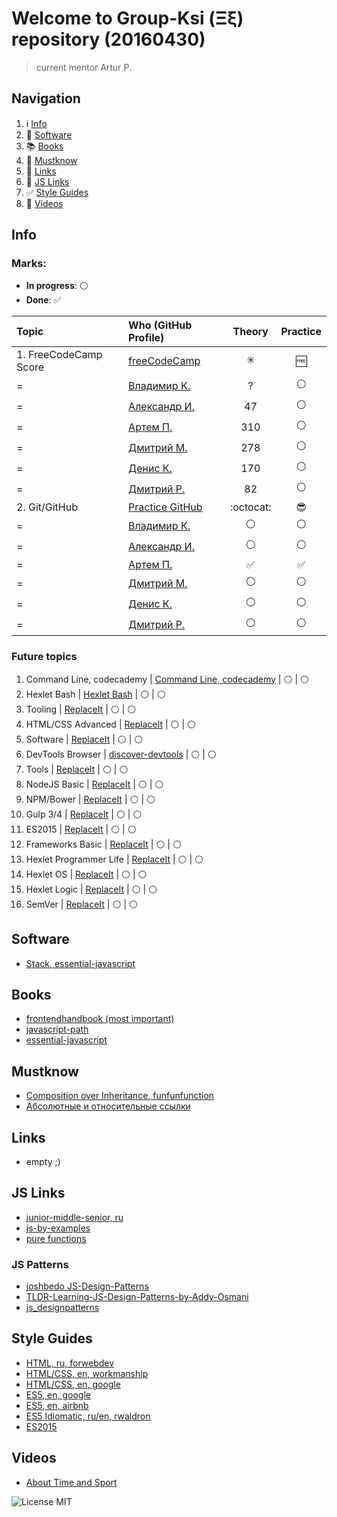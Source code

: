 # Welcome to Group-Ksi (Ξξ) repository (20160430)

> current mentor Artur P.

## Navigation

1. :information_source: [Info](#info)
2. :floppy_disk: [Software](#software)
3. :books: [Books](#books)
4. :100: [Mustknow](#mustknow)
5. :link: [Links](#links)
6. :link: [JS Links](#js-links)
7. :white_check_mark: [Style Guides](#style-guides)
8. :movie_camera: [Videos](#videos)

## Info

### Marks:

- **In progress**: :white_circle:
- **Done**: :white_check_mark:

Topic                  | Who (GitHub Profile)                          |         Theory          |      Practice
:--------------------- | :-------------------------------------------- | :---------------------: | :----------------:
1\. FreeCodeCamp Score | [freeCodeCamp](https://www.freecodecamp.com/) | :eight_spoked_asterisk: |       :free:
=                      | [Владимир К.](https://github.com/borodinchik) |            ?            |   :white_circle:
=                      | [Александр И.](https://github.com/alexakuna)  |           47            |   :white_circle:
=                      | [Артем П.](https://github.com/ArtemPychenko)  |           310           |   :white_circle:
=                      | [Дмитрий М.](https://github.com/Dmytraw)      |           278           |   :white_circle:
=                      | [Денис К.](https://github.com/DenisKuznecov)  |           170           |   :white_circle:
=                      | [Дмитрий Р.](https://github.com/katanji)      |           82            |   :white_circle:
2\. Git/GitHub         | [Practice GitHub](https://try.github.io/)     |        :octocat:        |    :sunglasses:
=                      | [Владимир К.](https://github.com/borodinchik) |     :white_circle:      |   :white_circle:
=                      | [Александр И.](https://github.com/alexakuna)  |     :white_circle:      |   :white_circle:
=                      | [Артем П.](https://github.com/ArtemPychenko)  |   :white_check_mark:    | :white_check_mark:
=                      | [Дмитрий М.](https://github.com/Dmytraw)      |     :white_circle:      |   :white_circle:
=                      | [Денис К.](https://github.com/DenisKuznecov)  |     :white_circle:      |   :white_circle:
=                      | [Дмитрий Р.](https://github.com/katanji)      |     :white_circle:      |   :white_circle:

### Future topics

1. Command Line, codecademy | [Command Line, codecademy](https://www.codecademy.com/learn/learn-the-command-line) | :white_circle: | :white_circle:
2. Hexlet Bash | [Hexlet Bash](https://ru.hexlet.io/courses/bash) | :white_circle: | :white_circle:
3. Tooling | [ReplaceIt](https://try.github.io/) | :white_circle: | :white_circle:
4. HTML/CSS Advanced | [ReplaceIt](https://try.github.io/) | :white_circle: | :white_circle:
5. Software | [ReplaceIt](https://try.github.io/) | :white_circle: | :white_circle:
6. DevTools Browser | [discover-devtools](http://discover-devtools.codeschool.com/) | :white_circle: | :white_circle:
7. Tools | [ReplaceIt](https://try.github.io/) | :white_circle: | :white_circle:
8. NodeJS Basic | [ReplaceIt](https://try.github.io/) | :white_circle: | :white_circle:
9. NPM/Bower | [ReplaceIt](https://try.github.io/) | :white_circle: | :white_circle:
10. Gulp 3/4 | [ReplaceIt](https://try.github.io/) | :white_circle: | :white_circle:
11. ES2015 | [ReplaceIt](https://try.github.io/) | :white_circle: | :white_circle:
12. Frameworks Basic | [ReplaceIt](https://try.github.io/) | :white_circle: | :white_circle:
13. Hexlet Programmer Life | [ReplaceIt](https://try.github.io/) | :white_circle: | :white_circle:
14. Hexlet OS | [ReplaceIt](https://try.github.io/) | :white_circle: | :white_circle:
15. Hexlet Logic | [ReplaceIt](https://try.github.io/) | :white_circle: | :white_circle:
16. SemVer | [ReplaceIt](http://semver.org/) | :white_circle: | :white_circle:

## Software

- [Stack, essential-javascript](https://github.com/ericelliott/essential-javascript-links#dev-tools--collaboration)

## Books

- [frontendhandbook (most important)](http://www.frontendhandbook.com/)
- [javascript-path](https://github.com/javascript-society/javascript-path)
- [essential-javascript](https://github.com/ericelliott/essential-javascript-links#books)

## Mustknow

- [Composition over Inheritance, funfunfunction](https://www.youtube.com/watch?v=wfMtDGfHWpA)
- [Абсолютные и относительные ссылки](http://htmlbook.ru/samhtml/ssylki/absolyutnye-i-otnositelnye-ssylki)

## Links

- empty ;)

## JS Links

- [junior-middle-senior, ru](http://frontender.info/programmirovanie-klassami-v-veb-prilozheniyakh/)
- [js-by-examples](https://github.com/bmkmanoj/js-by-examples)
- [pure functions](https://medium.com/javascript-scene/master-the-javascript-interview-what-is-a-pure-function-d1c076bec976#.1qaexrxzx)

### JS Patterns

- [joshbedo JS-Design-Patterns](https://joshbedo.github.io/JS-Design-Patterns/)
- [TLDR-Learning-JS-Design-Patterns-by-Addy-Osmani](https://github.com/karlpatrickespiritu/TLDR-Learning-JS-Design-Patterns-by-Addy-Osmani)
- [js_designpatterns](https://github.com/nnupoor/js_designpatterns#javascript-design-patterns-cheat-sheet-using-jquery-for-some-examples)

## Style Guides

- [HTML, ru, forwebdev](http://forwebdev.ru/html/principles-for-writing-idiomatic-html/)
- [HTML/CSS, en, workmanship](http://workmanship.io/)
- [HTML/CSS, en, google](https://google.github.io/styleguide/htmlcssguide.xml)
- [ES5, en, google](https://google.github.io/styleguide/javascriptguide.xml)
- [ES5, en, airbnb](https://github.com/airbnb/javascript/tree/master/es5)
- [ES5 Idiomatic, ru/en, rwaldron](https://github.com/rwaldron/idiomatic.js/tree/master/translations/ru_RU)
- [ES2015](https://github.com/airbnb/javascript)

## Videos

- [About Time and Sport](https://youtu.be/YiPN0A-y3xQ)

![License MIT](https://img.shields.io/badge/License-MIT-blue.svg?style=flat-square)

